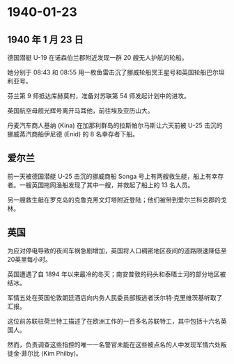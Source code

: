 # 1940-01-23

## 1940 年 1 月 23 日

德国潜艇 U-19 在诺森伯兰郡附近发现一群 20 艘无人护航的轮船。

她分别于 08:43 和 08:55
用一枚鱼雷击沉了挪威轮船冥王星号和英国轮船巴尔坦利亚号。

芬兰第 9 师抵达库赫莫村，准备对苏联第 54 师发起计划中的进攻。

英国航空母舰光辉号离开马耳他，前往埃及亚历山大。

丹麦汽车商人基纳 (Kina) 在加那利群岛的拉斯帕尔马斯让六天前被 U-25
击沉的挪威蒸汽商船伊尼德 (Enid) 的 8 名幸存者下船。

## 爱尔兰

前一天被德国潜艇 U-25 击沉的挪威商船 Songa
号上有两艘救生艇，船上有幸存者。一艘英国拖网渔船发现了其中一艘，并救起了船上的
13 名人员。

另一艘救生艇在罗克岛的克鲁克黑文灯塔附近登陆；他们被带到爱尔兰科克郡的戈林。

## 英国

为应对停电导致的夜间车祸急剧增加，英国将人口稠密地区夜间的道路限速降低至20英里每小时。

英国遭遇了自 1894
年以来最冷的冬天；南安普敦的码头和泰晤士河的部分地区被结冰。

军情五处在英国伦敦朗廷酒店向内务人民委员部叛逃者沃尔特·克里维茨基听取了汇报。

这位前苏联驻荷兰特工描述了在欧洲工作的一百多名苏联特工，其中包括十六名英国人。

然而，负责调查这些指控的唯一一名警官未能在这些被点名的人中发现军情六处叛徒金·菲尔比
(Kim Philby)。

